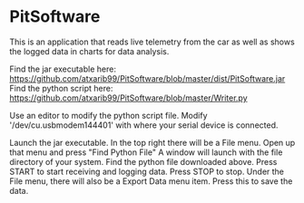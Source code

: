 # PitSoftware
This is an application that reads live telemetry from the car as well as shows the logged data in charts for data analysis.

Find the jar executable here: https://github.com/atxarib99/PitSoftware/blob/master/dist/PitSoftware.jar
Find the python script here: https://github.com/atxarib99/PitSoftware/blob/master/Writer.py

Use an editor to modify the python script file. Modify '/dev/cu.usbmodem144401' with where your serial device is connected.

Launch the jar executable. 
In the top right there will be a File menu. Open up that menu and press "Find Python File"
A window will launch with the file directory of your system. Find the python file downloaded above.
Press START to start receiving and logging data. Press STOP to stop.
Under the File menu, there will also be a Export Data menu item. Press this to save the data.
